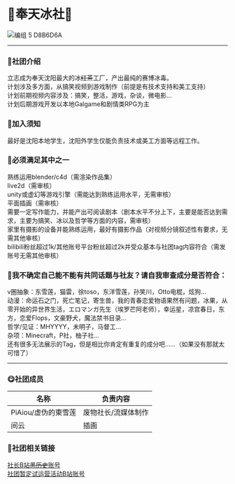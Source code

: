 #  🧊奉天冰社🧊

![编组 5  D8B6D6A](https://github.com/user-attachments/assets/faff1f30-9cf5-4502-91f0-d83889358c22)
___

###  📢社团介绍

立志成为奉天沈阳最大的冰~~红茶~~工厂，产出最纯的赛博冰毒。
<br>计划涉及多方面，从搞笑视频到游戏制作（前提是有技术支持和美工支持） 
<br>计划前期视频内容涉及：搞笑，整活，游戏，杂谈，微电影…
<br>计划后期游戏开发以本地Galgame和剧情类RPG为主


###  📕加入须知
最好是沈阳本地学生，沈阳外学生仅能负责技术或美工方面等远程工作。


###  📗必须满足其中之一
熟练运用blender/c4d（需渲染作品集）
<br>live2d（需审核）
<br>unity或虚幻等游戏引擎（需能达到熟练运用水平，无需审核）
<br>平面插画（需审核）
<br>需要一定写作能力，并能产出可阅读剧本（剧本水平不分上下，主要是能否达到需求，主要为搞笑、冰以及哲学等方面的内容，需审核）
<br>家里有摄影的设备并能熟练运用，最好有摄影作品（对视频分镜叙述性有要求，无需其他审核）
<br>bilibili粉丝超过1k/其他账号平台粉丝超过2k并受众基本与社团tag内容符合（需发账号无需其他审核）



###  📘我不确定自己能不能有共同话题与社友？请自我审查成分是否符合：
v圈抽象：东雪莲，猫雷，徐toso，东洋雪莲，孙笑川，Otto电棍，炫狗…
<br>动漫：命运石之门，死亡笔记，寄生兽，我的青春恋爱物语果然有问题，冰果，从零开始的异世界生活，エロマンガ先生（埃罗芒阿老师），幸运星，凉宫春日，东方，恋爱Flops，文豪野犬，魔法禁书目录…
<br>哲学/见证：MHYYYY，未明子，马督工…
<br>杂项：Minecraft，P社，柚子社…
<br>还有很多无法展示的Tag，但是相比你肯定有重复的成分吧……（如果没有那就太可惜了）

___

###  😋社团成员
名称 | 负责内容
---- | ---
PiAiou/虚伪的東雪莲 | 废物社长/流媒体制作
间云 |  插画

###  🧐社团相关链接

[社长B站~~黑历史~~账号](https://space.bilibili.com/526290225?&unique_k=2333)
<br>[社团暂定试运营活动B站账号](https://space.bilibili.com/526290225?&unique_k=2333)


<br>
<br>
<br>
